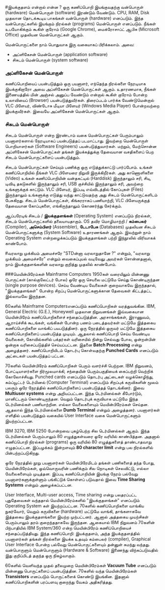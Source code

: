 #இயக்குதளம் என்றால் என்ன ?
ஒரு கணிப்பொறி இயங்குவதற்கு வன்பொருள் (hardware) மென்பொருள் (software) இரண்டும் வேண்டும். CPU, RAM, Disk முதலான தொடக்கூடிய பாகங்கள் வன்பொருள் (hardware) எனப்படும். இந்த வன்பொருட்களில் இயங்கும் நிரல்கள் (programs) மென்பொருள் எனப்படும். நீங்கள் உபயோகிக்கும் கூகிள் குரோம் (Google Chrome), மைக்ரோசாப்ட் ஆபிசு (Microsoft Office) முதலியன மென்பொருட்கள் ஆகும்.

மென்பொருட்களை நாம் பொதுவாக இரு வகையாகப் பிரிக்கலாம். அவை:

* அப்ளிகேசன் மென்பொருள் (application software)
* சிசுடம் மென்பொருள் (system software)


### அப்ளிகேசன் மென்பொருள்
கணிப்பொறியைப் பயன்படுத்தும் ஒரு பயனாளர், எந்தெந்த நிரல்களை நேரடியாக இயக்குகிறாரோ அவை அப்ளிகேசன் மென்பொருட்கள் ஆகும். உதாரணமாக, நீங்கள் இணையத்தில் மின் அஞ்சல் அனுப்ப வேண்டும் என்றால் கூகிள் குரோம் போன்ற உலாவியைப் (Browser) பயன்படுத்துவீர்கள். திரைப்படம் பார்க்க வேண்டுமென்றால் VLC பிளேயர், விண்டோசு மீடியா பிளேயர் (Windows Media Player) போன்றவற்றை இயக்குவீர்கள்.  இவையே அப்ளிகேசன் மென்பொருட்கள் ஆகும்.

### சிசுடம் மென்பொருள்
சிசுடம் மென்பொருள் என்ற இரண்டாம் வகை மென்பொருட்கள் பெரும்பாலும் பயனாளர்களால் நேரடியாகப் பயன்படுத்தப் படமாட்டாது. இவற்றை மென்பொருள்  பொறியாளர்கள் (Software Engineers) பயன்படுத்துவார்கள். மற்றும், மேற்சொன்ன அப்ளிகேசன் மென்பொருட்கள் தங்கள் இயக்கத்துக்கு தேவையான வசதிகளைப் பெற சிசுடம் மென்பொருட்களைப் பயன்படுத்தும்.

சிசுடம் மென்பொருட்கள் செய்யும் பணிக்கு ஒரு எடுத்துக்காட்டு பார்ப்போம். உங்கள் கணிப்பொறியில் நீங்கள் VLC பிளேயரை நிறுவி இருக்கிறீர்கள். அது காணொளிகளை (Video) உங்கள் கணிப்பொறியின் வன்தகட்டில் (Harddisk) இருந்தாலும் சரி, சிடி, டிவிடி தகடுகளில் இருந்தாலும் சரி, USB குச்சியில் இருந்தாலும் சரி, அவற்றை உங்களுக்குக் காட்டும். VLC பிளேயர், இப்படி எவ்விடத்தில் கோப்புகள் (Files) இருந்தாலும் உங்களுக்கு எடுத்து வந்து காட்டுவதற்கு அது சிசுடம் மென்பொருட்களிடம் பேசுகிறது. சிசுடம் மென்பொருட்கள், கிங்கரராகப் பணியாற்றி, VLC பிளேயருக்குத் தேவையான கோப்புகளை, எங்கிருந்தாலும் கொணர்ந்து சேர்க்கும்.

ஆப்பரேடிங் சிசுடம் / **இயக்குதளங்கள்** (Operating System) எனப்படும் நிரல்கள், சிசுடம் மென்பொருட்களில் தலையாயதாகும். OS தவிர மொழிமாற்றி / **கம்பைலர்** (Compiler), **அசெம்பிளர்** (Assembler), **டேடாபேசு** (Databases) முதலியன சிசுடம் மென்பொருட்களுக்கு  (System Software) உதாரணங்கள் ஆகும். இவற்றுள் நாம் Operating System என்றழைக்கப்படும் இயக்குதளங்கள் பற்றி இந்நூலில் விரிவாகக் காண்போம்.

#வரலாறு முக்கியம் அமைச்சரே
"STDன்னா வரலாறுதானே ?" என்றும், "வரலாறு முக்கியம் அமைச்சரே" என்றும் வைகைப்புயல் வடிவேலு அவர்கள் சொன்னதனால், நாம் இயக்குதளங்களின் வரலாறு குறித்து முதலில் காண்போம்.

###மெயின்பிரேம்கள் Mainframe Computers
1950கள் வரையிலும் மின்னணு பொருட்கள் (கால்குலேட்டர் போல) ஒரே ஒரு செயலை மட்டுமே செய்து கொண்டிருந்தன (single purpose devices). செய்ய வேண்டிய வேலைகள் குறைவாகவே இருந்ததால், "இயக்குதளங்கள்" போன்ற சிறப்பு மென்பொருட்களுக்கான தேவைகள் கிட்டத்தட்ட இல்லாமலே இருந்தன.

60களில் Mainframe Computersஎனப்படும் கணிப்பொறிகள் வரத்துவங்கின. IBM, General Electric (G.E.), Honeywell முதலான நிறுவனங்கள்  இவ்வகையான மெயின்பிரேம் கணிப்பொறிகளைச்  சந்தைப்படுத்தின. அரசாங்கங்கள், இராணுவம், ஆராய்ச்சிக் கூடங்கள், வங்கிகள் போன்ற பணம் படைத்தவர்கள் மட்டுமே இத்தகைய கணிப்பொறிகளை வாங்கிப் பயபடுத்தினர். ஒரு நேரத்தில் ஒருவர் மட்டுமே இத்தகைய கணிப்பொறிகளைப் பயன்படுத்த முடியும். ஆதலால் கணிப்பொறி செய்ய வேண்டிய வேலைகள், கோவில்களில் பக்தர்கள் வரிசையில் நின்று செல்வது போல, ஒன்றன்பின் ஒன்றாக வரிசைப்படுத்திச் செய்யப்பட்டன. இதனை **Batch Processing** என்று அழைத்தனர். கணிப்பொறியிடம் தொடர்பு கொள்வதற்கு **Punched Cards** எனப்படும் அட்டைகள் பயன்படுத்தப் பட்டன.

70களில் மெயின்பிரேம் கணிப்பொறிகள் பெரும் வளர்ச்சி பெற்றன. IBM நிறுவனம், போட்டியாளர்களை நிர்மூலமாக்கி, சந்தையின் பெரும்பகுதியைக் கைப்பற்றி வெற்றிக் கோலோச்சியது. Punched cards எனப்படும் தொடர்பு அட்டைகள் வழக்கொழிந்து, கம்ப்யூட்டர் டெர்மினல் (Computer Terminal) எனப்படும் சிறப்புக் கருவிகளின் மூலம் பலரும் ஒரே நேரத்தில் கணிப்பொறிகளைப் பயன்படுத்தத் தொடங்கினர். இவை **Multiuser systems** என்று அறியப்பட்டன.  இந்த டெர்மினல்கள் கீபோர்டும், மானிட்டரும் கொண்டிருந்தன.  வெறும் தொடர்புக் கருவியாக மட்டுமே இந்த டெர்மினல்கள் பணியாற்றின. எல்லா வேலைகளையும் மெயின்பிரேம்கள் செய்தன. ஆதலால் இந்த டெர்மினல்களை **Dumb Terminal** என்றும் அழைத்தனர்.  பயனாளர்கள் எளிதில் பயன்படுத்தும் வகையில் User Interface வகை மென்பொருட்களும் இயற்றப்பட்டன.

IBM 3270, IBM 5250 போன்றவை புகழ்பெற்ற சில டெர்மினல்கள் ஆகும். இந்த டெர்மினல்கள் பெரும்பாலும் 80 எழுத்துகள்வரை ஒரே வரியில் காண்பித்தன. அதனால் கணிப்பொறி நிரல்கள் (programs) ஒரு வரியில் 80 எழுத்துகளைத் தாண்டாதவாறு எழுதப்பட்டன. இப்பழக்கம் இன்றளவும் **80 character limit** என்று பல நிரல்களில் பின்பற்றப்படுகிறது.

ஒரே நேரத்தில் நூறு பயனாளர்கள் மெயின்பிரேமிடம் தங்கள் பணிகளைத் தந்த போது, மெயின்பிரேம்கள், ஒவ்வொருவரின் பணிக்கும் சில நொடிகள் செலவிட்டு, எல்லா வேலைகளையும் முடித்தன. இப்படி கணிப்பொறியின் இயங்கு நேரம் பல்வேறு பயனாளர்களுக்குள்ளும் பங்கிட்டுக் கொள்ளப் படுவதால் இவை **Time Sharing Systems** என்றும் அழைக்கப்பட்டன.

User Interface, Multi-user access, Time sharing என்று பலதரப்பட்ட புதுதேவைகள் வந்ததால் மெயின்பிரேம்களில் "இயக்குதளங்கள்" எனப்படும் Operating System கள் இயற்றப்பட்டன. 70களில் கணிப்பொறிகளை வாங்கிய நுகர்வோர், வெறும் கருவிகளை (hardware) மட்டுமே வாங்கி, தாங்களாகவே இத்தகைய இயக்குதளங்களை இயற்ற முற்பட்டனர். ஆனால் அத்தகைய முயற்சிகள் பெரும்பாலும் தரம் குறைந்ததாகவே இருந்தன. ஆகையால் IBM நிறுவனம் 70களின் பிற்பாதியில் IBM System/360 என்ற மெயின்பிரேம் கணிப்பொறியைச் சந்தைப்படுத்தியது. இந்த கணிப்பொறி: இயக்குதளம், அந்த இயக்குதளத்தில் பயனாளர்கள் தங்கள் நிரல்களை இயக்க உதவும் கம்பைலர் (compiler), Graphical User Interface போன்ற பல்வேறு மென்பொருட்களையும் தன்னுள் சுமந்து வந்தது. வன்பொருளும் மென்பொருளும் (Hardware & Software) இணைந்து விற்கப்படுவதில் இது குறிப்பிடத் தகுந்த ஒரு நிகழ்வாகும்.

60களில் வெளிவந்த முதல் தலைமுறை மெயின்பிரேம்கள் **Vacuum Tube** எனப்படும் மின்னணு பொருட்களைப் பயன்படுத்தின. 70களில் வந்த மெயின்பிரேம்கள் **Transistors** எனப்படும் பொருட்களைக் கொண்டு இயங்கின. இதனால் கணிப்பொறிகளின் பரப்பளவு குறைந்து வேகம் அதிகரித்தது.

